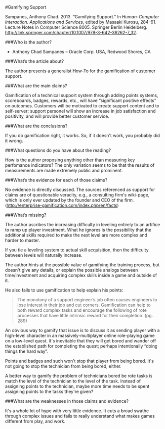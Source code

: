#Gamifying Support

Sampanes, Anthony Chad. 2013. &ldquo;Gamifying Support.&rdquo; In *Human-Computer Interaction. Applications and Services*, edited by Masaaki Kurosu, 284–91. Lecture Notes in Computer Science 8005. Springer Berlin Heidelberg. http://link.springer.com/chapter/10.1007/978-3-642-39262-7_32.

###Who is the author?

* Anthony Chad Sampanes &ndash; Oracle Corp. USA, Redwood Shores, CA

###What’s the article about?

The author presents a generalist How-To for the gamification of customer support.

###What are the main claims?

Gamification of a technical support system through adding points systems, scoreboards, badges, rewards, etc., will have &ldquo;significant positive effects&rdquo; on outcomes.  Customers will be motivated to create support content and to self-server; support personel will show an increase in job satisfaction and positivity, and will provide better customer service.

###What are the conclusions?

If you do gamification right, it works.  So, if it doesn't work, you probably did it wrong.

###What questions do you have about the reading?

How is the author proposing anything other than measuring key perfomance indicators?  The only variation seems to be that the results of measurements are made extremely public and prominent.


###What’s the evidence for each of those claims?

No evidence is directly discussed.  The sources referenced as support for claims are of questionable veracity, e.g., a consulting firm's wiki-page, which is only ever updated by the founder and CEO of the firm.  (http://enterprise-gamification.com/index.php/en/facts)

###What’s missing?

The author ascribes the increasing difficulty in leveling entirely to an artifice to ramp up player investment.  What he ignores is the possibility that the additional skills required to make the next level are more complex and harder to master.

If you tie a leveling system to actual skill acquisition, then the difficulty between levels will naturally increase.

The author hints at the possible value of gamifying the training process, but doesn't give any details, or explain the possible analogs between time/investment and acquiring complex skills inside a game and outside of it.

He also fails to use gamification to help explain his points:

>The monotony of a support engineer’s job often causes engineers to lose interest in their job and cut corners. Gamification can help to both reward complex tasks and encourage the following of rote processes that have little intrinsic reward for their completion. (pg. 289)

An obvious way to gamify that issue is to discuss it as sending player with a high-level character in an massively-multiplayer online role-playing game on a low-level quest.  It's inevitable that they will get bored and wander off the established path for completing the quest; perhaps intentionally &ldquo;doing things the hard way&rdquo;.

Points and badges and such won't stop that player from being bored.  It's not going to stop the technician from being bored, either.

A better way to gamify the problem of technicians bored be rote tasks is match the level of the technician to the level of the task.  Instead of assigning points to the technician, maybe more time needs to be spent assigning points to the tasks they're given?

###What are the weaknesses in those claims and evidence?

It's a whole lot of hype with very little evidence.  It cuts a broad swathe through complex issues and fails to really understand what makes games different from play, and work.




